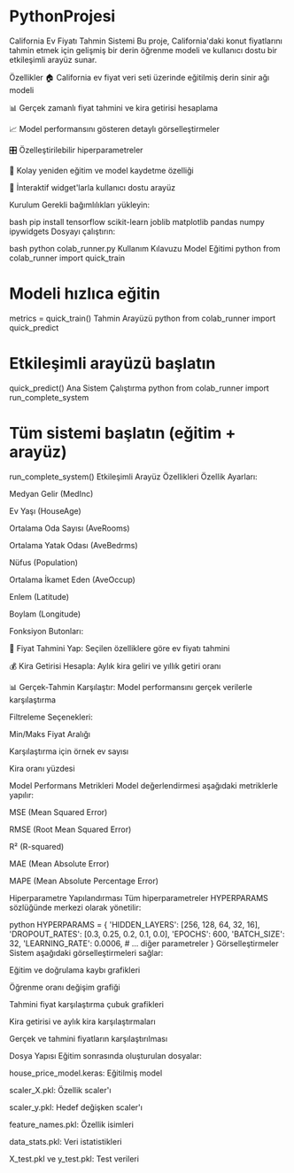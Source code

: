 # PythonProjesi
California Ev Fiyatı Tahmin Sistemi
Bu proje, California'daki konut fiyatlarını tahmin etmek için gelişmiş bir derin öğrenme modeli ve kullanıcı dostu bir etkileşimli arayüz sunar.

Özellikler
🏠 California ev fiyat veri seti üzerinde eğitilmiş derin sinir ağı modeli

📊 Gerçek zamanlı fiyat tahmini ve kira getirisi hesaplama

📈 Model performansını gösteren detaylı görselleştirmeler

🎛️ Özelleştirilebilir hiperparametreler

🔄 Kolay yeniden eğitim ve model kaydetme özelliği

📱 İnteraktif widget'larla kullanıcı dostu arayüz

Kurulum
Gerekli bağımlılıkları yükleyin:

bash
pip install tensorflow scikit-learn joblib matplotlib pandas numpy ipywidgets
Dosyayı çalıştırın:

bash
python colab_runner.py
Kullanım Kılavuzu
Model Eğitimi
python
from colab_runner import quick_train

# Modeli hızlıca eğitin
metrics = quick_train()
Tahmin Arayüzü
python
from colab_runner import quick_predict

# Etkileşimli arayüzü başlatın
quick_predict()
Ana Sistem Çalıştırma
python
from colab_runner import run_complete_system

# Tüm sistemi başlatın (eğitim + arayüz)
run_complete_system()
Etkileşimli Arayüz Özellikleri
Özellik Ayarları:

Medyan Gelir (MedInc)

Ev Yaşı (HouseAge)

Ortalama Oda Sayısı (AveRooms)

Ortalama Yatak Odası (AveBedrms)

Nüfus (Population)

Ortalama İkamet Eden (AveOccup)

Enlem (Latitude)

Boylam (Longitude)

Fonksiyon Butonları:

🔮 Fiyat Tahmini Yap: Seçilen özelliklere göre ev fiyatı tahmini

💰 Kira Getirisi Hesapla: Aylık kira geliri ve yıllık getiri oranı

📊 Gerçek-Tahmin Karşılaştır: Model performansını gerçek verilerle karşılaştırma

Filtreleme Seçenekleri:

Min/Maks Fiyat Aralığı

Karşılaştırma için örnek ev sayısı

Kira oranı yüzdesi

Model Performans Metrikleri
Model değerlendirmesi aşağıdaki metriklerle yapılır:

MSE (Mean Squared Error)

RMSE (Root Mean Squared Error)

R² (R-squared)

MAE (Mean Absolute Error)

MAPE (Mean Absolute Percentage Error)

Hiperparametre Yapılandırması
Tüm hiperparametreler HYPERPARAMS sözlüğünde merkezi olarak yönetilir:

python
HYPERPARAMS = {
    'HIDDEN_LAYERS': [256, 128, 64, 32, 16],
    'DROPOUT_RATES': [0.3, 0.25, 0.2, 0.1, 0.0],
    'EPOCHS': 600,
    'BATCH_SIZE': 32,
    'LEARNING_RATE': 0.0006,
    # ... diğer parametreler
}
Görselleştirmeler
Sistem aşağıdaki görselleştirmeleri sağlar:

Eğitim ve doğrulama kaybı grafikleri

Öğrenme oranı değişim grafiği

Tahmini fiyat karşılaştırma çubuk grafikleri

Kira getirisi ve aylık kira karşılaştırmaları

Gerçek ve tahmini fiyatların karşılaştırılması

Dosya Yapısı
Eğitim sonrasında oluşturulan dosyalar:

house_price_model.keras: Eğitilmiş model

scaler_X.pkl: Özellik scaler'ı

scaler_y.pkl: Hedef değişken scaler'ı

feature_names.pkl: Özellik isimleri

data_stats.pkl: Veri istatistikleri

X_test.pkl ve y_test.pkl: Test verileri

